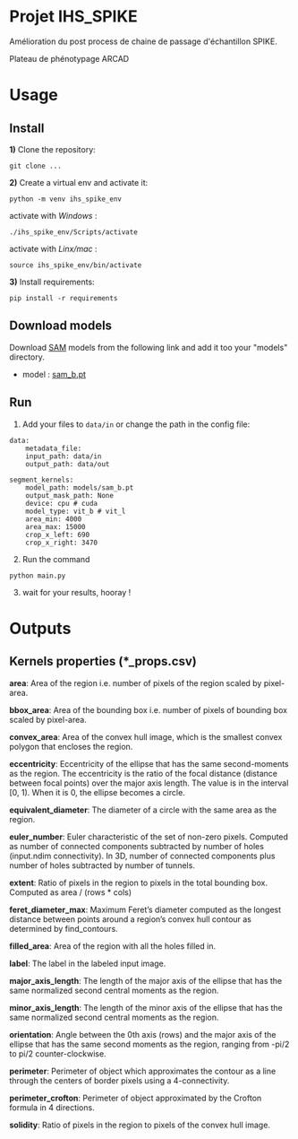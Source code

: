 # Projet IHS_SPIKE

Amélioration du post process de chaine de passage d'échantillon SPIKE.

Plateau de phénotypage ARCAD

# Usage

## Install

**1)** Clone the repository:
   
```
git clone ...
```



**2)** Create a virtual env and activate it:

```
python -m venv ihs_spike_env
```


activate with *Windows* : 
```
./ihs_spike_env/Scripts/activate
```


activate with *Linx/mac* :
```
source ihs_spike_env/bin/activate
```

**3)** Install requirements:

```
pip install -r requirements
```

## Download models

Download [SAM](https://github.com/facebookresearch/segment-anything) models from the following link
and add it too your "models" directory.

- model : [sam_b.pt](https://github.com/ultralytics/assets/releases/download/v8.2.0/sam_b.pt)

## Run

1) Add your files to `data/in` or change the path in the config file: 

```{yml}
data:
    metadata_file: 
    input_path: data/in
    output_path: data/out

segment_kernels:
    model_path: models/sam_b.pt
    output_mask_path: None
    device: cpu # cuda
    model_type: vit_b # vit_l
    area_min: 4000
    area_max: 15000
    crop_x_left: 690 
    crop_x_right: 3470
```

2) Run the command
```
python main.py
```

3) wait for your results, hooray !

# Outputs

## Kernels properties (*_props.csv) 

**area**: Area of the region i.e. number of pixels of the region scaled by pixel-area.

**bbox_area**: Area of the bounding box i.e. number of pixels of bounding box scaled by pixel-area.

**convex_area**: Area of the convex hull image, which is the smallest convex polygon that encloses the region.

**eccentricity**: Eccentricity of the ellipse that has the same second-moments as the region. The eccentricity is the ratio of the focal distance (distance between focal points) over the major axis length. The value is in the interval [0, 1). When it is 0, the ellipse becomes a circle.

**equivalent_diameter**: The diameter of a circle with the same area as the region.

**euler_number**: Euler characteristic of the set of non-zero pixels. Computed as number of connected components subtracted by number of holes (input.ndim connectivity). In 3D, number of connected components plus number of holes subtracted by number of tunnels.

**extent**: Ratio of pixels in the region to pixels in the total bounding box. Computed as area / (rows * cols)

**feret_diameter_max**: Maximum Feret’s diameter computed as the longest distance between points around a region’s convex hull contour as determined by find_contours.

**filled_area**: Area of the region with all the holes filled in.

**label**: The label in the labeled input image.

**major_axis_length**: The length of the major axis of the ellipse that has the same normalized second central moments as the region.

**minor_axis_length**: The length of the minor axis of the ellipse that has the same normalized second central moments as the region.

**orientation**: Angle between the 0th axis (rows) and the major axis of the ellipse that has the same second moments as the region, ranging from -pi/2 to pi/2 counter-clockwise.

**perimeter**: Perimeter of object which approximates the contour as a line through the centers of border pixels using a 4-connectivity.

**perimeter_crofton**: Perimeter of object approximated by the Crofton formula in 4 directions.

**solidity**: Ratio of pixels in the region to pixels of the convex hull image.



